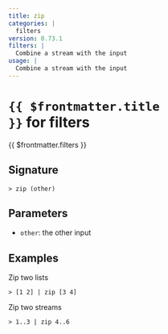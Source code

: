 ```yaml
---
title: zip
categories: |
  filters
version: 0.73.1
filters: |
  Combine a stream with the input
usage: |
  Combine a stream with the input
---
```


# <code>{{ $frontmatter.title }}</code> for filters

<div class='command-title'>{{ $frontmatter.filters }}</div>

## Signature

```> zip (other)```

## Parameters

 -  `other`: the other input

## Examples

Zip two lists
```shell
> [1 2] | zip [3 4]
```

Zip two streams
```shell
> 1..3 | zip 4..6
```
